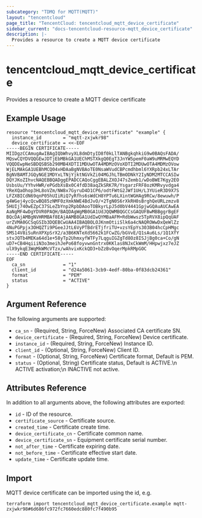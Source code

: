 ```yaml
---
subcategory: "TDMQ for MQTT(MQTT)"
layout: "tencentcloud"
page_title: "TencentCloud: tencentcloud_mqtt_device_certificate"
sidebar_current: "docs-tencentcloud-resource-mqtt_device_certificate"
description: |-
  Provides a resource to create a MQTT device certificate
---
```


# tencentcloud_mqtt_device_certificate

Provides a resource to create a MQTT device certificate

## Example Usage

```hcl
resource "tencentcloud_mqtt_device_certificate" "example" {
  instance_id        = "mqtt-zxjwkr98"
  device_certificate = <<-EOF
-----BEGIN CERTIFICATE-----
MIIDgzCCAmugAwIBAgIQbWhvyXL8dmDtyID8f0kLlTANBgkqhkiG9w0BAQsFADA/
MQswCQYDVQQGEwJDTjEbMBkGA1UEChMSTXkgQ0EgT3JnYW5pemF0aW9uMRMwEQYD
VQQDEwpNeSBDQSBSb290MB4XDTI1MDUwOTA4MDMzOVoXDTI2MDUwOTA4MDMzOVow
WjELMAkGA1UEBhMCQ04xHDAaBgNVBAoTE0NsaWVudCBPcmdhbml6YXRpb24xLTAr
BgNVBAMTJGQyNGE1MDYxLTNjYjktNGVkZi04MGJhLTBmODNkY2IyNDM2MTCCASIw
DQYJKoZIhvcNAQEBBQADggEPADCCAQoCggEBALZXOJ47sZemb1/wDoBWE7Kgy2EO
UsbsUu/YYhvHWR/ePGdbXsBx0C4fdD38aqZkSRK7R/YsgarzFRF8ozKMRvyvdga4
YReXQaOhop3HL8oVZm/NW8x7GyruD4D1CP6/odtFWtG2JWf1UH/L3YUieR3D9X7S
LFZXBICdN69qnP05hUIiRiQ7yRfhs6sWdCH8YPTu6LXintWGHAg9RCw/8ewuwh/P
g4WGej4ycQcwBQ85zNMF0zXmkNWE4BdJvO/+2TgN0S6rXkRH0sBrghQeURLzmzv8
5HUIj740wEZpC37SLeZbYnp2RpbDAooTOBkyrLpJ5d0bV4441GpjwGQAuAUCAwEA
AaNgMF4wDgYDVR0PAQH/BAQDAgWgMB0GA1UdJQQWMBQGCCsGAQUFBwMBBggrBgEF
BQcDAjAMBgNVHRMBAf8EAjAAMB8GA1UdIwQYMBaAFM+RdbWwsz5TpRVX8ipQqUAF
urZVMA0GCSqGSIb3DQEBCwUAA4IBAQBOLOJKnmOtiiSlk6a4cNAQROWwDxQeWlZz
4NuPGPpjx3OHQZTi9PGeeJJtL6VyPTBdrETjfriTU+vzsYEpYs303B04hcCpHMgc
SMS14V8iSuRnXPXpSrX2/a3B6KNTeXd5662k1FCwZG/bGVvE/Q1sAu6Ls/1Q1XfY
stvJQTb4MEKa64d1e+58yTp2UhmxyfWTFy7LqguIGZgTd8Oz8ISJjBg0ca+Co/gN
uD7+CB4HqiiiN3o3meihJePo68foyvwnGntrx0KKlas8NJxCkWmM/HHpwjxz7eJZ
ulX9ykqE3WqMkWMcVTzx/wAhvixKckQD3+bZzBvOqerMpkRMpGOC
-----END CERTIFICATE-----
EOF
  ca_sn              = "1"
  client_id          = "d24a5061-3cb9-4edf-80ba-0f83dcb24361"
  format             = "PEM"
  status             = "ACTIVE"
}
```

## Argument Reference

The following arguments are supported:

* `ca_sn` - (Required, String, ForceNew) Associated CA certificate SN.
* `device_certificate` - (Required, String, ForceNew) Device certificate.
* `instance_id` - (Required, String, ForceNew) Instance ID.
* `client_id` - (Optional, String, ForceNew) Client ID.
* `format` - (Optional, String, ForceNew) Certificate format, Default is PEM.
* `status` - (Optional, String) Certificate status, Default is ACTIVE.\n  ACTIVE activation;\n  INACTIVE not active.

## Attributes Reference

In addition to all arguments above, the following attributes are exported:

* `id` - ID of the resource.
* `certificate_source` - Certificate source.
* `created_time` - Certificate create time.
* `device_certificate_cn` - Certificate common name.
* `device_certificate_sn` - Equipment certificate serial number.
* `not_after_time` - Certificate expiring date.
* `not_before_time` - Certificate effective start date.
* `update_time` - Certificate update time.


## Import

MQTT device certificate can be imported using the id, e.g.

```
terraform import tencentcloud_mqtt_device_certificate.example mqtt-zxjwkr98#6d686fc972fc7660edc880fc7f490b95
```

